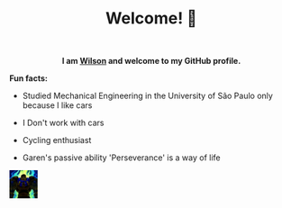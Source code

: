<div align="center">

<h1> Welcome! 👋 </h1>
<br>

**I am [Wilson](https://github.com/Yurnero-cyber) and welcome to my GitHub profile.**

</div>

**Fun facts:**

- Studied Mechanical Engineering in the University of São Paulo only because I like cars

- I Don't work with cars

- Cycling enthusiast

- Garen's passive ability 'Perseverance' is a way of life

<img src="IMAGES/perseverance.jpeg" width="50">

<!--
**Yurnero-cyber/Yurnero-cyber** is a ✨ _special_ ✨ repository because its `README.md` (this file) appears on your GitHub profile.

Here are some ideas to get you started:

- 🔭 I’m currently working on ...
- 🌱 I’m currently learning ...
- 👯 I’m looking to collaborate on ...
- 🤔 I’m looking for help with ...
- 💬 Ask me about ...
- 📫 How to reach me: ...
- 😄 Pronouns: ...
- ⚡ Fun fact: ...
-->
